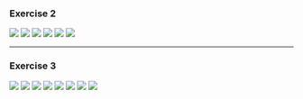 ### **Exercise 2**

<img src="https://github.com/iondodon1998/DB/blob/main/Lab3/ex2/m1.png"/>
<img src="https://github.com/iondodon1998/DB/blob/main/Lab3/ex2/m2.png"/>
<img src="https://github.com/iondodon1998/DB/blob/main/Lab3/ex2/m2_1.png"/>
<img src="https://github.com/iondodon1998/DB/blob/main/Lab3/ex2/m3.png"/>
<img src="https://github.com/iondodon1998/DB/blob/main/Lab3/ex2/m4.png"/>
<img src="https://github.com/iondodon1998/DB/blob/main/Lab3/ex2/m5.png"/>

---

### **Exercise 3**

<img src="https://github.com/iondodon1998/DB/blob/main/Lab3/ex3/m1.png"/>
<img src="https://github.com/iondodon1998/DB/blob/main/Lab3/ex3/m2.png"/>
<img src="https://github.com/iondodon1998/DB/blob/main/Lab3/ex3/m3.png"/>
<img src="https://github.com/iondodon1998/DB/blob/main/Lab3/ex3/m4.png"/>
<img src="https://github.com/iondodon1998/DB/blob/main/Lab3/ex3/m5.png"/>
<img src="https://github.com/iondodon1998/DB/blob/main/Lab3/ex3/m6.png"/>
<img src="https://github.com/iondodon1998/DB/blob/main/Lab3/ex3/m7.png"/>
<img src="https://github.com/iondodon1998/DB/blob/main/Lab3/ex3/m8.png"/>
